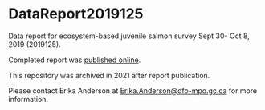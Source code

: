 # DataReport2019125
Data report for ecosystem-based juvenile salmon survey Sept 30- Oct 8, 2019 (2019125).

Completed report was [published online](https://waves-vagues.dfo-mpo.gc.ca/Library/40936739.pdf).

This repository was archived in 2021 after report publication.

Please contact Erika Anderson at Erika.Anderson@dfo-mpo.gc.ca for more information.
